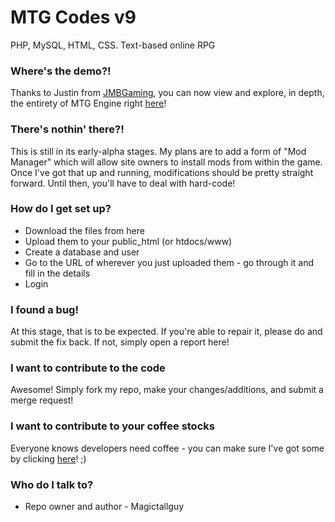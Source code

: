 # MTG Codes v9
PHP, MySQL, HTML, CSS.
Text-based online RPG

### Where's the demo?!
Thanks to Justin from [JMBGaming](http://jmbgaming.com), you can now view and explore, in depth, the entirety of MTG Engine right [here](http://engine.magictallguy.tk)!

### There's nothin' there?! ###
This is still in its early-alpha stages. My plans are to add a form of "Mod Manager" which will allow site owners to install mods from within the game.
Once I've got that up and running, modifications should be pretty straight forward. Until then, you'll have to deal with hard-code!

### How do I get set up? ###

* Download the files from here
* Upload them to your public_html (or htdocs/www)
* Create a database and user
* Go to the URL of wherever you just uploaded them - go through it and fill in the details
* Login

### I found a bug! ###
At this stage, that is to be expected.
If you're able to repair it, please do and submit the fix back. If not, simply open a report here!

### I want to contribute to the code ###
Awesome! Simply fork my repo, make your changes/additions, and submit a merge request!

### I want to contribute to your coffee stocks ###
Everyone knows developers need coffee - you can make sure I've got some by clicking [here](http://paypal.me/Magictallguy)! ;)

### Who do I talk to? ###

* Repo owner and author - Magictallguy